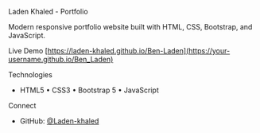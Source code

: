  Laden Khaled - Portfolio

 Modern responsive portfolio website built with HTML, CSS, Bootstrap, and JavaScript.

 Live Demo
[https://laden-khaled.github.io/Ben-Laden](https://your-username.github.io/Ben_Laden)

Technologies
- HTML5 • CSS3 • Bootstrap 5 • JavaScript

 Connect
- GitHub: [@Laden-khaled](https://github.com/Laden-khaled)
  

